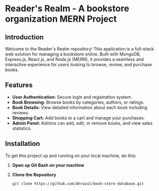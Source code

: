 # Reader's Realm - A bookstore organization MERN Project

## Introduction

Welcome to the Reader's Realm repository! This application is a full-stack web solution for managing a bookstore online. Built with MongoDB, Express.js, React.js, and Node.js (MERN), it provides a seamless and interactive experience for users looking to browse, review, and purchase books.

## Features

- **User Authentication:** Secure login and registration system.
- **Book Browsing:** Browse books by categories, authors, or ratings.
- **Book Details:** View detailed information about each book including reviews.
- **Shopping Cart:** Add books to a cart and manage your purchases.
- **Admin Panel:** Admins can add, edit, or remove books, and view sales statistics.

## Installation

To get this project up and running on your local machine, do this:

1. **Open up Git Bash on your machine**

2. **Clone the Repository**
   
   ```bash
   git clone https://github.com/Ahrazul/book-store-database.git


